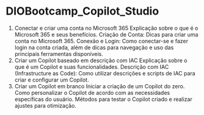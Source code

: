 # DIOBootcamp_Copilot_Studio
1. Conectar e criar uma conta no Microsoft 365
  Explicação sobre o que é o Microsoft 365 e seus benefícios.
  Criação de Conta: Dicas para criar uma conta no Microsoft 365.
  Conexão e Login: Como conectar-se e fazer login na conta criada, além de dicas para navegação e uso das principais ferramentas disponíveis.
2. Criar um Copilot baseado em descrição com IAC
  Explicação sobre o que é um Copilot e suas funcionalidades.
  Descrição com IAC (Infrastructure as Code): Como utilizar descrições e scripts de IAC para criar e configurar um Copilot.
3. Criar um Copilot em branco
  Iniciar a criação de um Copilot do zero.
  Como personalizar o Copilot de acordo com as necessidades específicas do usuário.
  Métodos para testar o Copilot criado e realizar ajustes para otimização.
